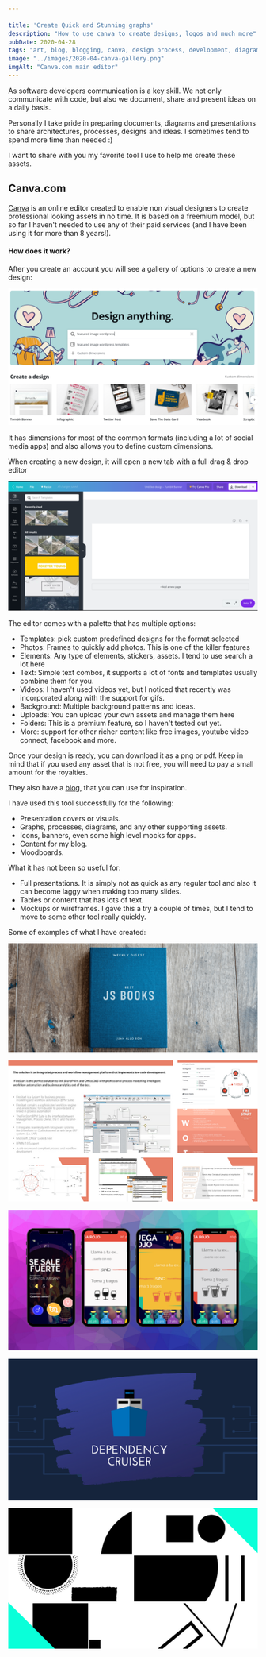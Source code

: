 ```yaml
---

title: 'Create Quick and Stunning graphs'
description: "How to use canva to create designs, logos and much more"
pubDate: 2020-04-28
tags: "art, blog, blogging, canva, design process, development, diagrams, flowchart, programming, ux, ux design, web design"
image: "../images/2020-04-canva-gallery.png"
imgAlt: "Canva.com main editor"
---
```

As software developers communication is a key skill. We not only communicate with code, but also we document, share and present ideas on a daily basis.

Personally I take pride in preparing documents, diagrams and presentations to share architectures, processes, designs and ideas. I sometimes tend to spend more time than needed :)

I want to share with you my favorite tool I use to help me create these assets.

## Canva.com

[Canva](https://www.canva.com/) is an online editor created to enable non visual designers to create professional looking assets in no time. It is based on a freemium model, but so far I haven't needed to use any of their paid services (and I have been using it for more than 8 years!).

#### How does it work?

After you create an account you will see a gallery of options to create a new design:

![canva-gallery](../images/2020-04-canva-gallery.png)

It has dimensions for most of the common formats (including a lot of social media apps) and also allows you to define custom dimensions.

When creating a new design, it will open a new tab with a full drag & drop editor

![canva-editor](../images/2020-04-canva-editor.png)

The editor comes with a palette that has multiple options:

- Templates: pick custom predefined designs for the format selected
- Photos: Frames to quickly add photos. This is one of the killer features
- Elements: Any type of elements, stickers, assets. I tend to use search a lot here
- Text: Simple text combos, it supports a lot of fonts and templates usually combine them for you.
- Videos: I haven't used videos yet, but I noticed that recently was incorporated along with the support for gifs.
- Background: Multiple background patterns and ideas.
- Uploads: You can upload your own assets and manage them here
- Folders: This is a premium feature, so I haven't tested out yet.
- More: support for other richer content like free images, youtube video connect, facebook and more.

Once your design is ready, you can download it as a png or pdf. Keep in mind that if you used any asset that is not free, you will need to pay a small amount for the royalties.

They also have a [blog](https://www.canva.com/learn/welcome-to-the-canva-blog-2/), that you can use for inspiration.

I have used this tool successfully for the following:

- Presentation covers or visuals.
- Graphs, processes, diagrams, and any other supporting assets.
- Icons, banners, even some high level mocks for apps.
- Content for my blog.
- Moodboards.

What it has not been so useful for:

- Full presentations. It is simply not as quick as any regular tool and also it can become laggy when making too many slides.
- Tables or content that has lots of text.
- Mockups or wireframes. I gave this a try a couple of times, but I tend to move to some other tool really quickly.

Some of examples of what I have created:


![A book frontpage with the label JS Books](../images/2020-05-js-books-e1588543641560.png)

![A full presentation example](../images/2020-04-presentation.png)

![Design mockups for a mobile app](../images/2020-04-mockups.png)

![Icons and logos](../images/2020-04-icons.png)

![A design system](../images/2020-04-design.png)


